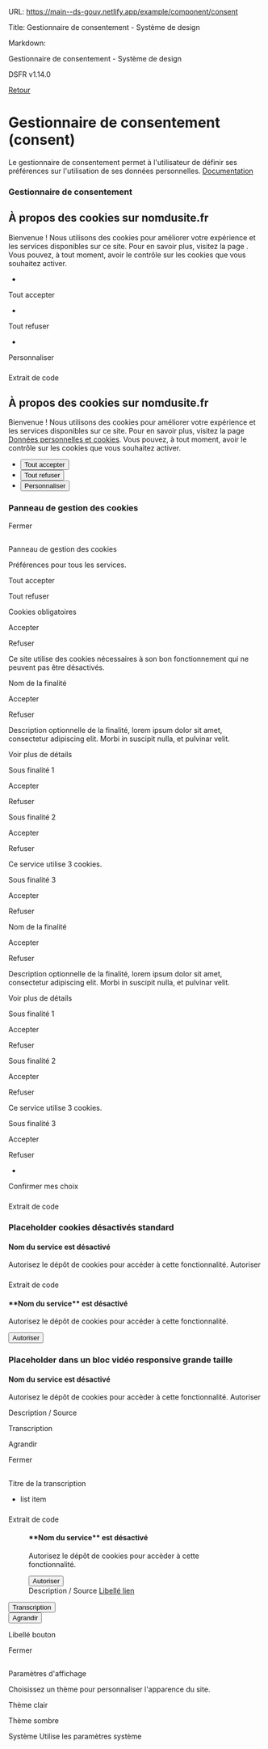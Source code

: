 URL:
https://main--ds-gouv.netlify.app/example/component/consent

Title:
Gestionnaire de consentement - Système de design

Markdown:

Gestionnaire de consentement - Système de design


DSFR v1.14.0


[Retour](../)


# Gestionnaire de consentement (consent)


Le gestionnaire de consentement permet à l'utilisateur de définir ses préférences sur l'utilisation de ses données personnelles.
[Documentation](https://www.systeme-de-design.gouv.fr/elements-d-interface/composants/gestionnaire-de-consentement)


### Gestionnaire de consentement


## À propos des cookies sur nomdusite.fr


Bienvenue ! Nous utilisons des cookies pour améliorer votre expérience et les services disponibles sur ce site. Pour en savoir plus, visitez la page . Vous pouvez, à tout moment, avoir le contrôle sur les cookies que vous souhaitez activer.


-
Tout accepter


-
Tout refuser


-
Personnaliser


###
Extrait de code


<div class="fr-consent-banner">
<h2 class="fr-h6">À propos des cookies sur nomdusite.fr</h2>
<div class="fr-consent-banner__content">
<p class="fr-text--sm">Bienvenue ! Nous utilisons des cookies pour améliorer votre expérience et les services disponibles sur ce site. Pour en savoir plus, visitez la page <a href="">Données personnelles et cookies</a>. Vous pouvez, à tout moment, avoir le contrôle sur les cookies que vous souhaitez activer.</p>
</div>
<ul class="fr-consent-banner__buttons fr-btns-group fr-btns-group--right fr-btns-group--inline-reverse fr-btns-group--inline-sm">
<li>
<button title="Autoriser tous les cookies" type="button" class="fr-btn">Tout accepter</button>
</li>
<li>
<button title="Refuser tous les cookies" type="button" class="fr-btn">Tout refuser</button>
</li>
<li>
<button data-fr-opened="false" aria-controls="fr-consent-modal" title="Personnaliser les cookies" type="button" class="fr-btn fr-btn--secondary">Personnaliser</button>
</li>
</ul>
</div>


### Panneau de gestion des cookies


Fermer


##
Panneau de gestion des cookies


Préférences pour tous les services.


Tout accepter


Tout refuser


Cookies obligatoires


Accepter


Refuser


Ce site utilise des cookies nécessaires à son bon fonctionnement qui ne peuvent pas être désactivés.


Nom de la finalité


Accepter


Refuser


Description optionnelle de la finalité, lorem ipsum dolor sit amet, consectetur adipiscing elit. Morbi in suscipit nulla, et pulvinar velit.


Voir plus de détails


Sous finalité 1


Accepter


Refuser


Sous finalité 2


Accepter


Refuser


Ce service utilise 3 cookies.


Sous finalité 3


Accepter


Refuser


Nom de la finalité


Accepter


Refuser


Description optionnelle de la finalité, lorem ipsum dolor sit amet, consectetur adipiscing elit. Morbi in suscipit nulla, et pulvinar velit.


Voir plus de détails


Sous finalité 1


Accepter


Refuser


Sous finalité 2


Accepter


Refuser


Ce service utilise 3 cookies.


Sous finalité 3


Accepter


Refuser


-
Confirmer mes choix


###
Extrait de code


<dialog id="fr-consent-modal" class="fr-modal" aria-labelledby="fr-consent-modal-title">
<div class="fr-container fr-container--fluid fr-container-md">
<div class="fr-grid-row fr-grid-row--center">
<div class="fr-col-12 fr-col-md-10 fr-col-lg-8">
<div class="fr-modal__body">
<div class="fr-modal__header">
<button aria-controls="fr-consent-modal" title="Fermer" type="button" id="button-3783" class="fr-btn--close fr-btn">Fermer</button>
</div>
<div class="fr-modal__content">
<h2 id="fr-consent-modal-title" class="fr-modal__title">
Panneau de gestion des cookies
</h2>
<div class="fr-consent-manager">
<!-- Finalités -->
<div class="fr-consent-service fr-consent-manager__header">
<fieldset class="fr-fieldset">
<legend id="finality-legend" class="fr-consent-service__title">Préférences pour tous les services. <a href="">Données personnelles et cookies</a>
</legend>
<div class="fr-consent-service__radios">
<div class="fr-radio-group">
<input type="radio" id="consent-all-accept" name="consent-all">
<label class="fr-label" for="consent-all-accept">
Tout accepter
</label>
</div>
<div class="fr-radio-group">
<input type="radio" id="consent-all-refuse" name="consent-all">
<label class="fr-label" for="consent-all-refuse">
Tout refuser
</label>
</div>
</div>
</fieldset>
</div>
<div class="fr-consent-service">
<fieldset aria-labelledby="finality-0-legend finality-0-desc" role="group" class="fr-fieldset">
<legend id="finality-0-legend" class="fr-consent-service__title">Cookies obligatoires</legend>
<div class="fr-consent-service__radios">
<div class="fr-radio-group">
<input checked type="radio" id="consent-finality-0-accept" name="consent-finality-0">
<label class="fr-label" for="consent-finality-0-accept">
Accepter
</label>
</div>
<div class="fr-radio-group">
<input disabled type="radio" id="consent-finality-0-refuse" name="consent-finality-0">
<label class="fr-label" for="consent-finality-0-refuse">
Refuser
</label>
</div>
</div>
<p id="finality-0-desc" class="fr-consent-service__desc">Ce site utilise des cookies nécessaires à son bon fonctionnement qui ne peuvent pas être désactivés.</p>
</fieldset>
</div>
<div class="fr-consent-service">
<fieldset aria-labelledby="finality-1-legend finality-1-desc" role="group" class="fr-fieldset">
<legend id="finality-1-legend" class="fr-consent-service__title">Nom de la finalité</legend>
<div class="fr-consent-service__radios">
<div class="fr-radio-group">
<input type="radio" id="consent-finality-1-accept" name="consent-finality-1">
<label class="fr-label" for="consent-finality-1-accept">
Accepter
</label>
</div>
<div class="fr-radio-group">
<input type="radio" id="consent-finality-1-refuse" name="consent-finality-1">
<label class="fr-label" for="consent-finality-1-refuse">
Refuser
</label>
</div>
</div>
<p id="finality-1-desc" class="fr-consent-service__desc">Description optionnelle de la finalité, lorem ipsum dolor sit amet, consectetur adipiscing elit. Morbi in suscipit nulla, et pulvinar velit.</p>
<div class="fr-consent-service__collapse">
<button type="button" class="fr-consent-service__collapse-btn" aria-expanded="false" aria-describedby="finality-1-legend" aria-controls="finality-1-collapse"> Voir plus de détails</button>
</div>
<div class="fr-consent-services fr-collapse" id="finality-1-collapse">
<!-- Sous finalités -->
<div class="fr-consent-service">
<fieldset class="fr-fieldset fr-fieldset--inline">
<legend id="finality-1-service-1-legend" class="fr-consent-service__title">Sous finalité 1</legend>
<div class="fr-consent-service__radios fr-fieldset--inline">
<div class="fr-radio-group">
<input type="radio" id="consent-finality-1-service-1-accept" name="consent-finality-1-service-1">
<label class="fr-label" for="consent-finality-1-service-1-accept">
Accepter
</label>
</div>
<div class="fr-radio-group">
<input type="radio" id="consent-finality-1-service-1-refuse" name="consent-finality-1-service-1">
<label class="fr-label" for="consent-finality-1-service-1-refuse">
Refuser
</label>
</div>
</div>
</fieldset>
</div>
<div class="fr-consent-service">
<fieldset aria-labelledby="finality-1-service-2-legend finality-1-service-2-desc" role="group" class="fr-fieldset fr-fieldset--inline">
<legend id="finality-1-service-2-legend" class="fr-consent-service__title" aria-describedby="finality-1-service-2-desc">Sous finalité 2</legend>
<div class="fr-consent-service__radios fr-fieldset--inline">
<div class="fr-radio-group">
<input type="radio" id="consent-finality-1-service-2-accept" name="consent-finality-1-service-2">
<label class="fr-label" for="consent-finality-1-service-2-accept">
Accepter
</label>
</div>
<div class="fr-radio-group">
<input type="radio" id="consent-finality-1-service-2-refuse" name="consent-finality-1-service-2">
<label class="fr-label" for="consent-finality-1-service-2-refuse">
Refuser
</label>
</div>
</div>
<p id="finality-1-service-2-desc" class="fr-consent-service__desc">Ce service utilise 3 cookies.</p>
</fieldset>
</div>
<div class="fr-consent-service">
<fieldset class="fr-fieldset fr-fieldset--inline">
<legend id="finality-1-service-3-legend" class="fr-consent-service__title">Sous finalité 3</legend>
<div class="fr-consent-service__radios fr-fieldset--inline">
<div class="fr-radio-group">
<input type="radio" id="consent-finality-1-service-3-accept" name="consent-finality-1-service-3">
<label class="fr-label" for="consent-finality-1-service-3-accept">
Accepter
</label>
</div>
<div class="fr-radio-group">
<input type="radio" id="consent-finality-1-service-3-refuse" name="consent-finality-1-service-3">
<label class="fr-label" for="consent-finality-1-service-3-refuse">
Refuser
</label>
</div>
</div>
</fieldset>
</div>
</div>
</fieldset>
</div>
<div class="fr-consent-service">
<fieldset aria-labelledby="finality-2-legend finality-2-desc" role="group" class="fr-fieldset">
<legend id="finality-2-legend" class="fr-consent-service__title">Nom de la finalité</legend>
<div class="fr-consent-service__radios">
<div class="fr-radio-group">
<input type="radio" id="consent-finality-2-accept" name="consent-finality-2">
<label class="fr-label" for="consent-finality-2-accept">
Accepter
</label>
</div>
<div class="fr-radio-group">
<input type="radio" id="consent-finality-2-refuse" name="consent-finality-2">
<label class="fr-label" for="consent-finality-2-refuse">
Refuser
</label>
</div>
</div>
<p id="finality-2-desc" class="fr-consent-service__desc">Description optionnelle de la finalité, lorem ipsum dolor sit amet, consectetur adipiscing elit. Morbi in suscipit nulla, et pulvinar velit.</p>
<div class="fr-consent-service__collapse">
<button type="button" class="fr-consent-service__collapse-btn" aria-expanded="false" aria-describedby="finality-2-legend" aria-controls="finality-2-collapse"> Voir plus de détails</button>
</div>
<div class="fr-consent-services fr-collapse" id="finality-2-collapse">
<!-- Sous finalités -->
<div class="fr-consent-service">
<fieldset class="fr-fieldset fr-fieldset--inline">
<legend id="finality-2-service-1-legend" class="fr-consent-service__title">Sous finalité 1</legend>
<div class="fr-consent-service__radios fr-fieldset--inline">
<div class="fr-radio-group">
<input type="radio" id="consent-finality-2-service-1-accept" name="consent-finality-2-service-1">
<label class="fr-label" for="consent-finality-2-service-1-accept">
Accepter
</label>
</div>
<div class="fr-radio-group">
<input type="radio" id="consent-finality-2-service-1-refuse" name="consent-finality-2-service-1">
<label class="fr-label" for="consent-finality-2-service-1-refuse">
Refuser
</label>
</div>
</div>
</fieldset>
</div>
<div class="fr-consent-service">
<fieldset aria-labelledby="finality-2-service-2-legend finality-2-service-2-desc" role="group" class="fr-fieldset fr-fieldset--inline">
<legend id="finality-2-service-2-legend" class="fr-consent-service__title" aria-describedby="finality-2-service-2-desc">Sous finalité 2</legend>
<div class="fr-consent-service__radios fr-fieldset--inline">
<div class="fr-radio-group">
<input type="radio" id="consent-finality-2-service-2-accept" name="consent-finality-2-service-2">
<label class="fr-label" for="consent-finality-2-service-2-accept">
Accepter
</label>
</div>
<div class="fr-radio-group">
<input type="radio" id="consent-finality-2-service-2-refuse" name="consent-finality-2-service-2">
<label class="fr-label" for="consent-finality-2-service-2-refuse">
Refuser
</label>
</div>
</div>
<p id="finality-2-service-2-desc" class="fr-consent-service__desc">Ce service utilise 3 cookies.</p>
</fieldset>
</div>
<div class="fr-consent-service">
<fieldset class="fr-fieldset fr-fieldset--inline">
<legend id="finality-2-service-3-legend" class="fr-consent-service__title">Sous finalité 3</legend>
<div class="fr-consent-service__radios fr-fieldset--inline">
<div class="fr-radio-group">
<input type="radio" id="consent-finality-2-service-3-accept" name="consent-finality-2-service-3">
<label class="fr-label" for="consent-finality-2-service-3-accept">
Accepter
</label>
</div>
<div class="fr-radio-group">
<input type="radio" id="consent-finality-2-service-3-refuse" name="consent-finality-2-service-3">
<label class="fr-label" for="consent-finality-2-service-3-refuse">
Refuser
</label>
</div>
</div>
</fieldset>
</div>
</div>
</fieldset>
</div>
<!-- Bouton de confirmation/fermeture -->
<ul class="fr-consent-manager__buttons fr-btns-group fr-btns-group--right fr-btns-group--inline-sm">
<li>
<button type="button" class="fr-btn">Confirmer mes choix</button>
</li>
</ul>
</div>
</div>
</div>
</div>
</div>
</div>
</dialog>


### Placeholder cookies désactivés standard


#### **Nom du service** est désactivé


Autorisez le dépôt de cookies pour accéder à cette fonctionnalité.
Autoriser


###
Extrait de code


<div class="fr-consent-placeholder">
<h4 class="fr-h6">**Nom du service** est désactivé</h4>
<p>Autorisez le dépôt de cookies pour accéder à cette fonctionnalité.</p>
<button title="Autorisez le dépôt de cookies pour accéder au service **Nom du service**" type="button" class="fr-btn">Autoriser</button>
</div>


### Placeholder dans un bloc vidéo responsive grande taille


#### **Nom du service** est désactivé


Autorisez le dépôt de cookies pour accèder à cette fonctionnalité.
Autoriser


Description / Source


Transcription


Agrandir


Fermer


##
Titre de la transcription


- list item


###
Extrait de code


<figure role="group" class="fr-content-media fr-content-media--lg" id="media-3792">
<div class="fr-responsive-vid">
<div class="fr-consent-placeholder">
<h4 class="fr-h6">**Nom du service** est désactivé</h4>
<p>Autorisez le dépôt de cookies pour accèder à cette fonctionnalité.</p>
<button type="button" class="fr-btn">Autoriser</button>
</div>
</div>
<figcaption class="fr-content-media__caption">
Description / Source
<a id="link-3794" href="#" class="fr-link">Libellé lien</a>
</figcaption>
</figure>
<div class="fr-transcription" id="transcription-3793">
<button type="button" class="fr-transcription__btn" aria-expanded="false" aria-controls="fr-transcription-collapse-transcription-3793">Transcription</button>
<div class="fr-collapse" id="fr-transcription-collapse-transcription-3793">
<div class="fr-transcription__footer">
<div class="fr-transcription__actions-group">
<button aria-controls="fr-transcription-modal-transcription-3793" aria-label="Agrandir la transcription" data-fr-opened="false" type="button" class="fr-btn--fullscreen fr-btn">Agrandir</button>
</div>
</div>
<dialog id="fr-transcription-modal-transcription-3793" class="fr-modal" aria-labelledby="fr-transcription-modal-transcription-3793-title">
<div class="fr-container fr-container--fluid fr-container-md">
<div class="fr-grid-row fr-grid-row--center">
<div class="fr-col-12 fr-col-md-10 fr-col-lg-8">
<div class="fr-modal__body">
<div class="fr-modal__header">
<button aria-controls="fr-transcription-modal-transcription-3793" title="Fermer" type="button" id="button-3796" class="fr-btn--close fr-btn">Fermer</button>
</div>
<div class="fr-modal__content">
<h2 id="fr-transcription-modal-transcription-3793-title" class="fr-modal__title">
Titre de la transcription
</h2>
<!-- données de test -->
<div>
<ul>
<li>list item</li>
</ul>
</div>
</div>
</div>
</div>
</div>
</div>
</dialog>
</div>
</div>


Libellé bouton


Fermer


##
Paramètres d'affichage


Choisissez un thème pour personnaliser l'apparence du site.


Thème clair


Thème sombre


Système
Utilise les paramètres système
